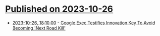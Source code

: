 # [Published on 2023-10-26](index.md)

* [2023-10-26, 18:10:00](https://tech.slashdot.org/story/23/10/26/1810241/google-exec-testifies-innovation-key-to-avoid-becoming-next-road-kill?utm_source=rss1.0mainlinkanon&utm_medium=feed) - [Google Exec Testifies Innovation Key To Avoid Becoming 'Next Road Kill'](https://tech.slashdot.org/story/23/10/26/1810241/google-exec-testifies-innovation-key-to-avoid-becoming-next-road-kill?utm_source=rss1.0mainlinkanon&utm_medium=feed)

